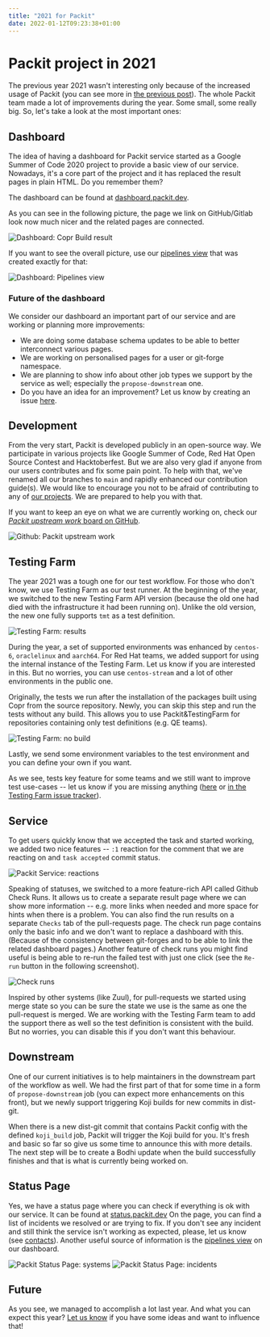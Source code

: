 ```yaml
---
title: "2021 for Packit"
date: 2022-01-12T09:23:38+01:00
---
```


# Packit project in 2021

The previous year 2021 wasn't interesting only because of the increased usage of Packit
(you can see more in [the previous post](../2021-in-numbers)).
The whole Packit team made a lot of improvements during the year.
Some small, some really big. So, let's take a look at the most important ones:

## Dashboard

The idea of having a dashboard for Packit service started as a Google Summer of Code 2020 project
to provide a basic view of our service.
Nowadays, it's a core part of the project and it has replaced the result pages in plain HTML. Do you remember them?

The dashboard can be found at [dashboard.packit.dev](https://dashboard.packit.dev).

As you can see in the following picture,
the page we link on GitHub/Gitlab look now much nicer
and the related pages are connected.

![Dashboard: Copr Build result](/images/2021-features-dashboard-copr.png)

If you want to see the overall picture, use our [pipelines view](https://dashboard.packit.dev/pipelines) that was created exactly for that:

![Dashboard: Pipelines view](/images/2021-features-dashboard-pipelines.png)

### Future of the dashboard

We consider our dashboard an important part of our service and are working or planning more improvements:

- We are doing some database schema updates to be able to better interconnect various pages.
- We are working on personalised pages for a user or git-forge namespace.
- We are planning to show info about other job types we support by the service as well;
  especially the `propose-downstream` one.
- Do you have an idea for an improvement?
  Let us know by creating an issue [here](https://github.com/packit/dashboard/issues/new).

## Development

From the very start, Packit is developed publicly in an open-source way.
We participate in various projects like Google Summer of Code, Red Hat Open Source Contest and Hacktoberfest.
But we are also very glad if anyone from our users contributes and fix some pain point.
To help with that, we've renamed all our branches to `main` and rapidly enhanced our contribution guide(s).
We would like to encourage you not to be afraid of contributing to any of [our projects](github.com/packit/).
We are prepared to help you with that.

If you want to keep an eye on what we are currently working on, check our [_Packit upstream work_ board on GitHub](https://github.com/orgs/packit/projects/4).

![Github: Packit upstream work](/images/2021-features-github-project.png)

## Testing Farm

The year 2021 was a tough one for our test workflow. For those who don't know, we use Testing Farm as our test runner.
At the beginning of the year, we switched to the new Testing Farm API version
(because the old one had died with the infrastructure it had been running on).
Unlike the old version, the new one fully supports `tmt` as a test definition.

![Testing Farm: results](/images/2021-features-testing-farm-results.png)

During the year, a set of supported environments was enhanced by `centos-6`, `oraclelinux` and `aarch64`.
For Red Hat teams, we added support for using the internal instance of the Testing Farm.
Let us know if you are interested in this.
But no worries, you can use `centos-stream` and a lot of other environments in the public one.

Originally, the tests we run after the installation of the packages built using Copr from the source repository.
Newly, you can skip this step and run the tests without any build. This allows you to use Packit&TestingFarm
for repositories containing only test definitions (e.g. QE teams).

![Testing Farm: no build](/images/2021-features-tf-no-build.png)

Lastly, we send some environment variables to the test environment and you can define your own if you want.

As we see, tests key feature for some teams and we still want to improve test use-cases
-- let us know if you are missing anything ([here](https://github.com/packit/packit-service/issues/new) or
[in the Testing Farm issue tracker](https://gitlab.com/groups/testing-farm/-/issues)).

## Service

To get users quickly know that we accepted the task and started working, we added two nice features
-- `:1` reaction for the comment that we are reacting on and `task accepted` commit status.

![Packit Service: reactions](/images/2021-features-thumbs-up.png)

Speaking of statuses, we switched to a more feature-rich API called Github Check Runs.
It allows us to create a separate result page where we can show more information
-- e.g. more links when needed and more space for hints when there is a problem.
You can also find the run results on a separate `Checks` tab of the pull-requests page.
The check run page contains only the basic info and we don't want to replace a dashboard with this.
(Because of the consistency between git-forges and to be able to link the related dashboard pages.)
Another feature of check runs you might find useful is being able to re-run the failed test with just one click
(see the `Re-run` button in the following screenshot).

![Check runs](/images/2021-features-check-runs.png)

Inspired by other systems (like Zuul), for pull-requests we started using merge state
so you can be sure the state we use is the same as one the pull-request is merged.
We are working with the Testing Farm team to add the support there as well so the test definition is consistent with the build.
But no worries, you can disable this if you don't want this behaviour.

## Downstream

One of our current initiatives is to help maintainers in the downstream part of the workflow as well.
We had the first part of that for some time in a form of `propose-downstream` job (you can expect more enhancements on this front),
but we newly support triggering Koji builds for new commits in dist-git.

When there is a new dist-git commit that contains Packit config with the defined `koji_build` job,
Packit will trigger the Koji build for you.
It's fresh and basic so far so give us some time to announce this with more details.
The next step will be to create a Bodhi update when the build successfully finishes and that is
what is currently being worked on.

## Status Page

Yes, we have a status page where you can check if everything is ok with our service.
It can be found at [status.packit.dev](https://status.packit.dev/)
On the page, you can find a list of incidents we resolved or are trying to fix.
If you don't see any incident and still think the service isn't working as expected, please,
let us know (see [contacts]()).
Another useful source of information is the [pipelines view](https://dashboard.packit.dev/pipelines) on our dashboard.

![Packit Status Page: systems](/images/2021-features-status-1.png)
![Packit Status Page: incidents](/images/2021-features-status-2.png)

## Future

As you see, we managed to accomplish a lot last year. And what you can expect this year?
[Let us know](https://packit.dev/#contact) if you have some ideas and want to influence that!
